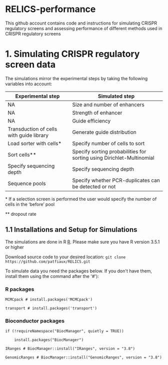 # RELICS-performance
This github account contains code and instructions for simulating CRISPR regulatory screens and assessing performance of different methods used in CRISPR regulatory screens

# 1. Simulating CRISPR regulatory screen data
The simulations mirror the experimental steps by taking the following variables into account:

| Experimental step | Simulated step |
| ----------------- | -------------- |
| NA | Size and number of enhancers|
| NA | Strength of enhancer |
| NA | Guide efficiency |
| Transduction of cells with guide library | Generate guide distribution |
| Load sorter with cells* | Specify number of cells to sort |
| Sort cells** | Specify sorting probabilities for sorting using Dirichlet-Multinomial |
| Specify sequencing depth | Specify sequencing depth |
| Sequence pools | Specify whether PCR-duplicates can be detected or not |

\* If a selection screen is performed the user would specify the number of cells in the ‘before’ pool

** dropout rate

## 1.1 Installations and Setup for Simulations
The simulations are done in R [R](https://cran.r-project.org/bin/windows/base/). Please make sure you have R version 3.5.1 or higher

Download source code to your desired location: `git clone https://github.com/patfiaux/RELICS.git`

To simulate data you need the packages below. If you don't have them, install them using the command after the '#'):
### R packages
```
MCMCpack # install.packages('MCMCpack')

transport # install.packages('transport')

```

### Bioconductor packages
```
if (!requireNamespace("BiocManager", quietly = TRUE))

    install.packages("BiocManager")
    
IRanges # BiocManager::install("IRanges", version = "3.8")

GenomicRanges # BiocManager::install("GenomicRanges", version = "3.8")
```




